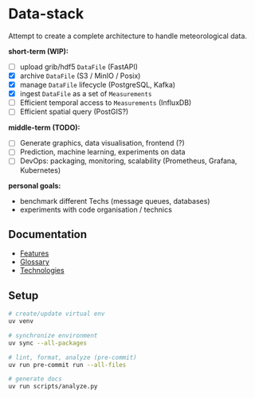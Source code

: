 # Data-stack

Attempt to create a complete architecture to handle meteorological data.

**short-term (WIP):**

- [ ] upload grib/hdf5 `DataFile` (FastAPI)
- [X] archive `DataFile` (S3 / MinIO / Posix)
- [X] manage `DataFile` lifecycle (PostgreSQL, Kafka)
- [X] ingest `DataFile` as a set of `Measurements`
- [ ] Efficient temporal access to `Measurements` (InfluxDB)
- [ ] Efficient spatial query (PostGIS?)

**middle-term (TODO):**

- [ ] Generate graphics, data visualisation, frontend (?)
- [ ] Prediction, machine learning, experiments on data
- [ ] DevOps: packaging, monitoring, scalability (Prometheus, Grafana, Kubernetes) 

**personal goals:**

- benchmark different Techs (message queues, databases)
- experiments with code organisation / technics

## Documentation

- [Features](./docs/features.md)
- [Glossary](./docs/glossary.md)
- [Technologies](./docs/technologies.md)

## Setup

```bash
# create/update virtual env
uv venv
```

```bash
# synchronize environment
uv sync --all-packages
```

```bash
# lint, format, analyze (pre-commit)
uv run pre-commit run --all-files
```

```bash
# generate docs
uv run scripts/analyze.py
```
